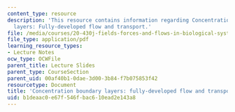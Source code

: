 ```yaml
---
content_type: resource
description: 'This resource contains information regarding Concentration boundary
  layers: Fully-developed flow and transport.'
file: /media/courses/20-430j-fields-forces-and-flows-in-biological-systems-fall-2015/b1deaac0e67f546fbac610ead2e143a8_MIT20_430JF15_Lecture20.pdf
file_type: application/pdf
learning_resource_types:
- Lecture Notes
ocw_type: OCWFile
parent_title: Lecture Slides
parent_type: CourseSection
parent_uid: 00af40b1-0dae-3d00-3b84-f7b075853f42
resourcetype: Document
title: 'Concentration boundary layers: fully-developed flow and transport'
uid: b1deaac0-e67f-546f-bac6-10ead2e143a8
---
```

